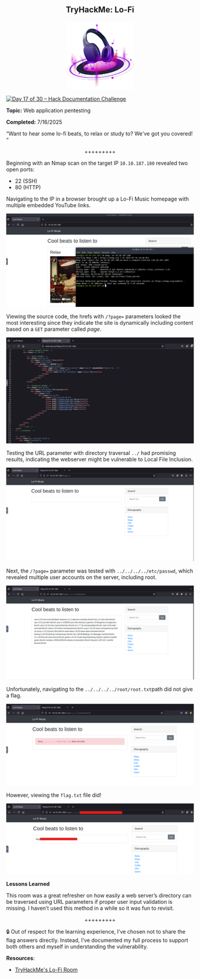 **<p align="center">TryHackMe: Lo-Fi</p>**
---

<p align="center">
  <img src="https://github.com/chaiexe/TryHackMe-Write-ups/blob/main/Lo-Fi/Images/THM%20Lofi%20Icon.png" alt="image alt" width="180" />
</p>

[![Day 17 of 30 – Hack Documentation Challenge](https://img.shields.io/badge/Day%2017%20of%2030-Hack%20Documentation%20Challenge-crimson?style=for-the-badge&logo=tryhackme)](https://tryhackme.com)

**Topic:** Web application pentesting 

**Completed:** 7/16/2025

“Want to hear some lo-fi beats, to relax or study to? We've got you covered! “

<p align="center">+++++++++</p>

Beginning with an Nmap scan on the target IP `10.10.187.180` revealed two open ports:

- 22 (SSH)
- 80 (HTTP)

Navigating to the IP in a browser brought up a Lo-Fi Music homepage with multiple embedded YouTube links.

![Alt text](https://github.com/chaiexe/TryHackMe-Write-ups/blob/main/Lo-Fi/Images/Screenshot%201.png)

Viewing the source code, the hrefs with `/?page=` parameters looked the most interesting since they indicate the site is dynamically including content based on a `GET` parameter called *page*.

![Alt text](https://github.com/chaiexe/TryHackMe-Write-ups/blob/main/Lo-Fi/Images/Screenshot%202.png)

Testing the URL parameter with directory traversal `../` had promising results, indicating the webserver might be vulnerable to Local File Inclusion.

![Alt text](https://github.com/chaiexe/TryHackMe-Write-ups/blob/main/Lo-Fi/Images/Screenshot%203.png)

Next, the `/?page=` parameter was tested with `../../../../etc/passwd`, which revealed multiple user accounts on the server, including root.

![Alt text](https://github.com/chaiexe/TryHackMe-Write-ups/blob/main/Lo-Fi/Images/Screenshot%204.png)

Unfortunately, navigating to the `../../../../root/root.txt`path did not give a flag.

![Alt text](https://github.com/chaiexe/TryHackMe-Write-ups/blob/main/Lo-Fi/Images/Screenshot%205.png)

However, viewing the `flag.txt` file did! 

![Alt text](https://github.com/chaiexe/TryHackMe-Write-ups/blob/main/Lo-Fi/Images/Screenshot%206.png)


**Lessons Learned**

This room was a great refresher on how easily a web server’s directory can be traversed using URL parameters if proper user input validation is missing. I haven’t used this method in a while so it was fun to revisit.

<p align="center">+++++++++</p>

🔒 Out of respect for the learning experience, I’ve chosen not to share the flag answers directly. Instead, I’ve documented my full process to support both others and myself in understanding the vulnerability.

**Resources**:
- [TryHackMe's Lo-Fi Room](https://tryhackme.com/room/lofi)

